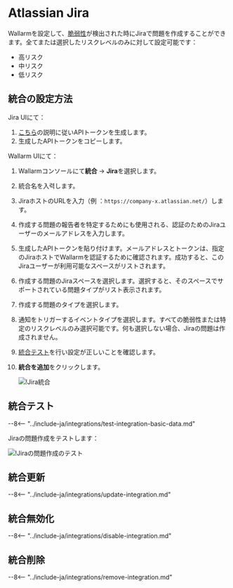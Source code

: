 # Atlassian Jira

Wallarmを設定して、[脆弱性](../../../glossary-en.md#vulnerability)が検出された時にJiraで問題を作成することができます。全てまたは選択したリスクレベルのみに対して設定可能です：

* 高リスク
* 中リスク
* 低リスク

## 統合の設定方法

Jira UIにて：

1. [こちら](https://support.atlassian.com/atlassian-account/docs/manage-api-tokens-for-your-atlassian-account/#Create-an-API-token)の説明に従いAPIトークンを生成します。
1. 生成したAPIトークンをコピーします。

Wallarm UIにて：

1. Wallarmコンソールにて**統合** → **Jira**を選択します。
1. 統合名を入력します。
1. JiraホストのURLを入力（例 ：`https://company-x.atlassian.net/`）します。
1. 作成する問題の報告者を特定するためにも使用される、認証のためのJiraユーザーのメールアドレスを入力します。
1. 生成したAPIトークンを貼り付けます。メールアドレスとトークンは、指定のJiraホストでWallarmを認証するために確認されます。成功すると、このJiraユーザーが利用可能なスペースがリストされます。
1. 作成する問題のJiraスペースを選択します。選択すると、そのスペースでサポートされている問題タイプがリスト表示されます。
1. 作成する問題のタイプを選択します。
1. 通知をトリガーするイベントタイプを選択します。すべての脆弱性または特定のリスクレベルのみ選択可能です。何も選択しない場合、Jiraの問題は作成されません。
1. [統合テスト](#testing-integration)を行い設定が正しいことを確認します。
1. **統合を追加**をクリックします。

    ![!Jira統合](../../../images/user-guides/settings/integrations/add-jira-integration.png)

## 統合テスト

--8<-- "../include-ja/integrations/test-integration-basic-data.md"

Jiraの問題作成をテストします：

![!Jiraの問題作成のテスト](../../../images/user-guides/settings/integrations/test-jira-issue-creation.png)

## 統合更新

--8<-- "../include-ja/integrations/update-integration.md"

## 統合無効化

--8<-- "../include-ja/integrations/disable-integration.md"

## 統合削除

--8<-- "../include-ja/integrations/remove-integration.md"